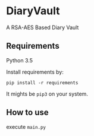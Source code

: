 # DiaryVault

A RSA-AES Based Diary Vault

## Requirements

Python 3.5


Install requirements by:

```
pip install -r requirements
```

It mights be `pip3` on your system.

## How to use

execute `main.py`
